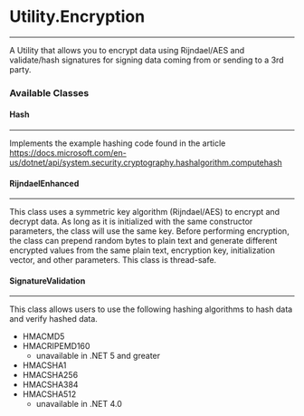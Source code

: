 # Utility.Encryption
***
A Utility that allows you to encrypt data using Rijndael/AES and validate/hash signatures for signing data coming from or sending to a 3rd party.


### Available Classes

#### Hash
***
Implements the example hashing code found in the article <https://docs.microsoft.com/en-us/dotnet/api/system.security.cryptography.hashalgorithm.computehash>

#### RijndaelEnhanced
***
This class uses a symmetric key algorithm (Rijndael/AES) to encrypt and
decrypt data. As long as it is initialized with the same constructor
parameters, the class will use the same key. Before performing encryption,
the class can prepend random bytes to plain text and generate different
encrypted values from the same plain text, encryption key, initialization
vector, and other parameters. This class is thread-safe.

#### SignatureValidation
***
This class allows users to use the following hashing algorithms to hash data and verify hashed data.
* HMACMD5
* HMACRIPEMD160
  * unavailable in .NET 5 and greater
* HMACSHA1
* HMACSHA256
* HMACSHA384
* HMACSHA512
  * unavailable in .NET 4.0
